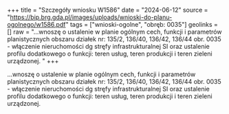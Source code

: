 +++
title = "Szczegóły wniosku W1586"
date = "2024-06-12"
source = "https://bip.brg.gda.pl/images/uploads/wnioski-do-planu-ogolnego/w1586.pdf"
tags = ["wnioski-ogolne", "obręb: 0035"]
geolinks = []
raw = "...wnoszę o ustalenie w planie ogólnym cech, funkcji i parametrów planistycznych obszaru działek nr: 135/2, 136/40, 136/42, 136/44 obr. 0035 - włączenie nieruchomości dg stręfy infrastrukturalnej SI oraz ustalenie profilu dodatkowego o funkcji: teren usług, teren produkcji i teren zieleni urządzonej. "
+++

...wnoszę o ustalenie w planie ogólnym cech, funkcji i parametrów planistycznych obszaru działek
nr: 135/2, 136/40, 136/42, 136/44 obr. 0035 - włączenie nieruchomości dg stręfy infrastrukturalnej SI oraz
ustalenie profilu dodatkowego o funkcji: teren usług, teren produkcji i teren zieleni urządzonej.




